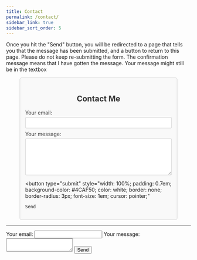 ```yaml
---
title: Contact
permalink: /contact/
sidebar_link: true
sidebar_sort_order: 5
---
```


Once you hit the "Send" button, you will be redirected to a page that tells you that the message has been submitted, and a button to return to this page. Please do not keep re-submitting the form. The confirmation message means that I have gotten the message. Your message might still be in the textbox

<form
  action="https://formspree.io/f/myzyeyrv"
  method="POST"
  style="max-width: 400px; margin: auto; padding: 1em; border: 1px solid #ccc; border-radius: 5px; background-color: #f9f9f9;"
>
  <h2 style="text-align: center; color: #333;">Contact Me</h2>

  <label style="display: block; margin-bottom: 0.5em; color: #333;">
    Your email:
    <input type="email" name="email" required
      style="width: 100%; padding: 0.5em; margin-top: 0.3em; border: 1px solid #ccc; border-radius: 3px; box-sizing: border-box;"
    >
  </label>

  <label style="display: block; margin-bottom: 0.5em; color: #333;">
    Your message:
    <textarea name="message" required
      style="width: 100%; padding: 0.5em; margin-top: 0.3em; border: 1px solid #ccc; border-radius: 3px; box-sizing: border-box; min-height: 100px;"
    ></textarea>
  </label>

  <!-- Submit button styling -->
  <button type="submit"
    style="width: 100%; padding: 0.7em; background-color: #4CAF50; color: white; border: none; border-radius: 3px; font-size: 1em; cursor: pointer;"
  >
    Send
  </button>
</form>

----------------------------

<form
  action="https://formspree.io/f/myzyeyrv"
  method="POST"
>
  <label>
    Your email:
    <input type="email" name="email">
  </label>
  <label>
    Your message:
    <textarea name="message"></textarea>
  </label>
  <!-- your other form fields go here -->
  <button type="submit">Send</button>
</form>
